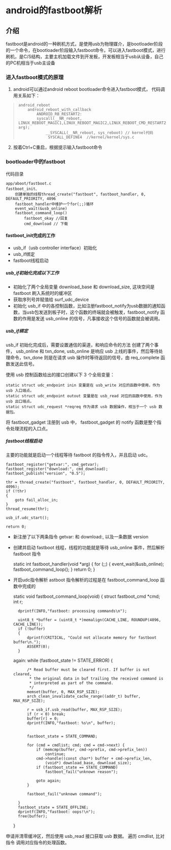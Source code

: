 # android的fastboot解析

## 介绍
fastboot是android的一种刷机方式，是使用usb为物理媒介，是bootloader阶段的一个命令，在bootloader阶段输入fastboot命令，可以进入fastboot模式，进行刷机，是C/S结构，主要主机加载文件到开发板，开发板相当于usb从设备，自己的PC机相当于usb主设备



### 进入fastboot模式的原理
1. android可以通过android reboot bootloader命令进入fastboot模式，
代码调用关系如下：
>     android_reboot
>         android_reboot_with_callback
>             ANDROID_RB_RESTART2:
>             syscall(__NR_reboot, LINUX_REBOOT_MAGIC1,LINUX_REBOOT_MAGIC2,LINUX_REBOOT_CMD_RESTART2, arg);
>                 __SYSCALL(__NR_reboot, sys_reboot) // kernel代码
>                  SYSCALL_DEFINE4  //kernel/kernel/sys.c
>                 

2. 按着Ctrl+C重启，根据提示输入fastboot命令


### bootloader中的fastboot
代码目录

    app/aboot/fastboot.c
    fastboot_init、
        创建单独的线程thread_create("fastboot", fastboot_handler, 0, DEFAULT_PRIORITY, 4096
        fastboot_handler中维护一个for(;;)循环
        event_wait(&usb_online)
        fastboot_command_loop()
            fastboot_okay //回复
            cmd_download // 下载

#### fastboot_init完成的工作
- usb_if（usb controller interface）初始化
- usb_if绑定
- fastboot线程启动

##### usb_if初始化完成以下工作
- 初始化了两个全局变量 download_base 和 download_size, 这块空间是 fastboot 刷入系统时的缓冲区
- 获取序列号并赋值给 surf_udc_device
- 初始化 usb_if 中的各控制函数，比如注册fastboot_notify为usb数据的通知函数，当usb包发送到板子时，这个函数的终端就会被触发，fastboot_notify 函数的作用是发送 usb_online 的信号，凡事接收这个信号的函数就会被调用。

##### usb_if绑定
usb_if 初始化完成后，需要设置通信的渠道，和响应命令的方法
创建了两个事件， usb_online 和 txn_done, usb_online 是响应 usb 上线的事件，然后等待处理命令，txn_done 则是在请求 usb 操作时等待返回的信号，由 req_complete 函数发送此信号。

使用 usb 控制函数给出的接口创建以下 3 个全局变量：

    static struct udc_endpoint inin 变量是在 usb_write 对应的函数中使用，作为 usb 入口端点。
    static struct udc_endpoint outout 变量是在 usb_read 对应的函数中使用，作为 usb 出口端点。
    static struct udc_request *reqreq 作为请求 usb 数据操作，相当于一个 usb 数据包。
将 fastboot_gadget 注册到 usb 中， fastboot_gadget 的 notify 函数是整个指令处理流程的入口点。

##### fastboot线程启动
主要的功能就是启动一个线程等待 fastboot 的指令传入，并且启动 udc。

	fastboot_register("getvar:", cmd_getvar);
	fastboot_register("download:", cmd_download);
	fastboot_publish("version", "0.5");

	thr = thread_create("fastboot", fastboot_handler, 0, DEFAULT_PRIORITY, 4096);
	if (!thr)
	{
		goto fail_alloc_in;
	}
	thread_resume(thr);

	usb_if.udc_start();

	return 0;

- 新注册了以下两条指令 getvar: 和 download:, 以及一条数据 version 
- 创建并启动 fastboot 线程，线程的功能就是等待 usb_online 事件，然后解析 fastboot 指令

    static int fastboot_handler(void *arg)
    {
    	for (;;) {
    		event_wait(&usb_online);
    		fastboot_command_loop();
    	}
    	return 0;
    }


- 开启udc指令解析
astboot 指令解析的过程是在 fastboot_command_loop 函数中完成的


    static void fastboot_command_loop(void)
    {
    	struct fastboot_cmd *cmd;
    	int r;
    
    	dprintf(INFO,"fastboot: processing commands\n");
    
    	uint8_t *buffer = (uint8_t *)memalign(CACHE_LINE, ROUNDUP(4096, CACHE_LINE));
    	if (!buffer)
    	{
    		dprintf(CRITICAL, "Could not allocate memory for fastboot buffer\n.");
    		ASSERT(0);
    	}
    again:
    	while (fastboot_state != STATE_ERROR) {
    
    		/* Read buffer must be cleared first. If buffer is not cleared,
    		 * the original data in buf trailing the received command is
    		 * interpreted as part of the command.
    		 */
    		memset(buffer, 0, MAX_RSP_SIZE);
    		arch_clean_invalidate_cache_range((addr_t) buffer, MAX_RSP_SIZE);
    
    		r = usb_if.usb_read(buffer, MAX_RSP_SIZE);
    		if (r < 0) break;
    		buffer[r] = 0;
    		dprintf(INFO,"fastboot: %s\n", buffer);
    
    
    		fastboot_state = STATE_COMMAND;
    
    		for (cmd = cmdlist; cmd; cmd = cmd->next) {
    			if (memcmp(buffer, cmd->prefix, cmd->prefix_len))
    				continue;
    			cmd->handle((const char*) buffer + cmd->prefix_len,
    				(void*) download_base, download_size);
    			if (fastboot_state == STATE_COMMAND)
    				fastboot_fail("unknown reason");
    
    			goto again;
    		}
    
    		fastboot_fail("unknown command");
    
    	}
    	fastboot_state = STATE_OFFLINE;
    	dprintf(INFO,"fastboot: oops!\n");
    	free(buffer);
    }

申请并清零缓冲区，然后使用 usb_read 接口获取 usb 数据。
遍历 cmdlist, 比对 指令 调用对应指令的处理函数。





